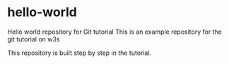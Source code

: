 # hello-world
Hello world repository for Git tutorial
This is an example repository for the git tutorial on w3s

This repository is built step by step in the tutorial.
